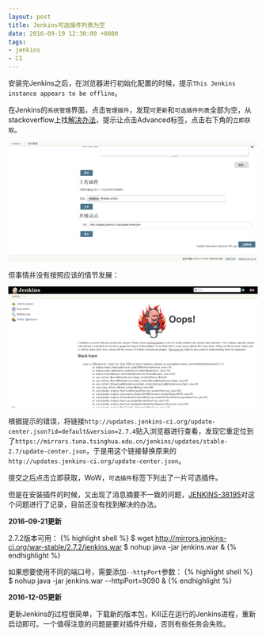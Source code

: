 ```yaml
---
layout: post
title: Jenkins可选插件列表为空
date: 2016-09-19 12:30:00 +0800
tags:
- jenkins
- CI
---
```


安装完Jenkins之后，在浏览器进行初始化配置的时候，提示`This Jenkins instance appears to be offline`。

在Jenkins的`系统管理`界面，点击`管理插件`，发现`可更新`和`可选插件列表`全部为空，从stackoverflow上找[解决办法][solution]，提示让点击Advanced标签，点击右下角的`立即获取`。

![advanced](/assets/201609/advanced.png)

但事情并没有按照应该的情节发展：

![update-center-oops](/assets/201609/update-center-oops.png)

根据提示的错误，将链接`http://updates.jenkins-ci.org/update-center.json?id=default&version=2.7.4`贴入浏览器进行查看，发现它重定位到了`https://mirrors.tuna.tsinghua.edu.cn/jenkins/updates/stable-2.7/update-center.json`，于是用这个链接替换原来的`http://updates.jenkins-ci.org/update-center.json`。

提交之后点击立即获取，WoW，`可选插件`标签下列出了一片可选插件。

但是在安装插件的时候，又出现了消息摘要不一致的问题，[JENKINS-38195][38195]对这个问题进行了记录，目前还没有找到解决的办法。

**2016-09-21更新**

2.7.2版本可用：
{% highlight shell %}
$ wget http://mirrors.jenkins-ci.org/war-stable/2.7.2/jenkins.war
$ nohup java -jar jenkins.war &
{% endhighlight %}

如果想要使用不同的端口号，需要添加`--httpPort`参数：
{% highlight shell %}
$ nohup java -jar jenkins.war --httpPort=9090 &
{% endhighlight %}

**2016-12-05更新**

更新Jenkins的过程很简单，下载新的版本包，Kill正在运行的Jenkins进程，重新启动即可。一个值得注意的问题是要对插件升级，否则有些任务会失败。


[solution]: http://stackoverflow.com/questions/16213982/unable-to-find-plugins-in-list-of-available-plugins-in-jenkins
[38195]: https://issues.jenkins-ci.org/browse/JENKINS-38195
